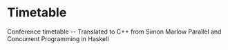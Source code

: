 Timetable
=========

Conference timetable -- Translated to C++ from Simon Marlow Parallel and Concurrent Programming in Haskell
